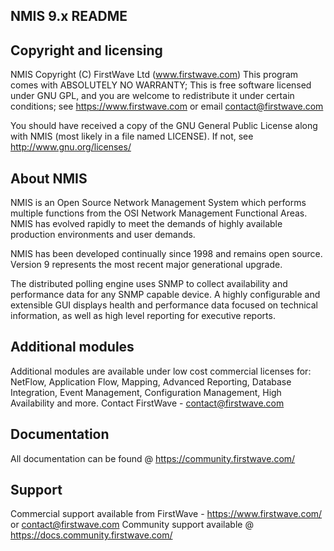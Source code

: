 NMIS 9.x README
---------------

## Copyright and licensing
NMIS Copyright (C) FirstWave Ltd (www.firstwave.com)
This program comes with ABSOLUTELY NO WARRANTY;
This is free software licensed under GNU GPL, and you are welcome to
redistribute it under certain conditions; see https://www.firstwave.com
or email contact@firstwave.com

You should have received a copy of the GNU General Public License
along with NMIS (most likely in a file named LICENSE).
If not, see <http://www.gnu.org/licenses/>

## About NMIS
NMIS is an Open Source Network Management System which performs multiple
functions from the OSI Network Management Functional Areas. NMIS has evolved
rapidly to meet the demands of highly available production environments and
user demands.

NMIS has been developed continually since 1998 and remains open source.
Version 9 represents the most recent major generational upgrade.

The distributed polling engine uses SNMP to collect availability
and performance data for any SNMP capable device. A highly configurable and
extensible GUI displays health and performance data focused on technical
information, as well as high level reporting for executive reports.

##  Additional modules
Additional modules are available under low cost commercial licenses for:
NetFlow, Application Flow, Mapping, Advanced Reporting,
Database Integration, Event Management, Configuration Management,
High Availability and more.
Contact FirstWave - contact@firstwave.com

## Documentation
All documentation can be found @ https://community.firstwave.com/

## Support
Commercial support available from FirstWave - https://www.firstwave.com/
or contact@firstwave.com
Community support available @ https://docs.community.firstwave.com/
